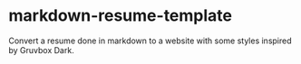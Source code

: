 # markdown-resume-template
Convert a resume done in markdown to a website with some styles inspired by Gruvbox Dark.
